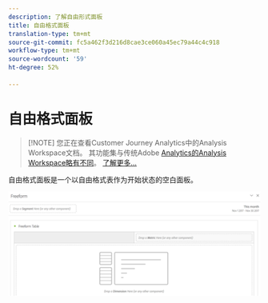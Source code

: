 ```yaml
---
description: 了解自由形式面板
title: 自由格式面板
translation-type: tm+mt
source-git-commit: fc5a462f3d216d8cae3ce060a45ec79a44c4c918
workflow-type: tm+mt
source-wordcount: '59'
ht-degree: 52%

---
```



# 自由格式面板

>[!NOTE] 您正在查看Customer Journey Analytics中的Analysis Workspace文档。 其功能集与传统Adobe [Analytics的Analysis Workspace略有不同](https://docs.adobe.com/content/help/zh-Hans/analytics/analyze/analysis-workspace/home.html)。 [了解更多...](/help/getting-started/cja-aa.md)

自由格式面板是一个以自由格式表作为开始状态的空白面板。

![](assets/freeform-panel.png)

